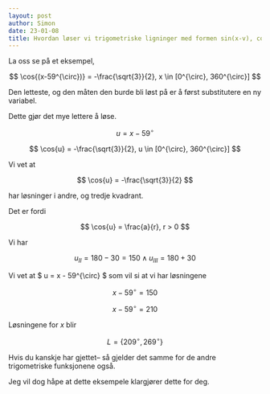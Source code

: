 ```yaml
---
layout: post
author: Simon
date: 23-01-08
title: Hvordan løser vi trigometriske ligninger med formen sin(x-v), cos(x-v) eller tan(x-v)?
---
```

La oss se på et eksempel,

$$
\cos{(x-59^{\circ})} = -\frac{\sqrt{3}}{2}, x \in [0^{\circ}, 360^{\circ}]
$$

Den letteste, og den måten den burde bli løst på er å først substitutere en ny variabel.

Dette gjør det mye lettere å løse.

$$
u = x - 59^{\circ}
$$

$$
\cos{u} = -\frac{\sqrt{3}}{2}, u \in [0^{\circ}, 360^{\circ}]
$$

Vi vet at 

$$
\cos{u} = -\frac{\sqrt{3}}{2} 
$$

har løsninger i andre, og tredje kvadrant.

Det er fordi 

$$
\cos{u} = \frac{a}{r}, r > 0 
$$

Vi har 

$$
u_{II} = 180 - 30 = 150 \land u_{III} = 180 + 30
$$

Vi vet at $ u = x - 59^{\circ} $ som vil si at vi har løsningene

$$
x - 59^{\circ} = 150 
$$

$$
x - 59^{\circ} = 210
$$

Løsningene for $x$ blir

$$
L = \{ 209^{\circ} ,269^{\circ} \}
$$

Hvis du kanskje har gjettet– så gjelder det samme for de andre trigometriske funksjonene også. 

Jeg vil dog håpe at dette eksempele klargjører dette for deg.
